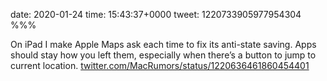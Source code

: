 date: 2020-01-24
time: 15:43:37+0000
tweet: 1220733905977954304
%%%

On iPad I make Apple Maps ask each time to fix its anti-state saving. Apps should stay how you left them, especially when there’s a button to jump to current location. [twitter.com/MacRumors/status/1220636461860454401](https://twitter.com/MacRumors/status/1220636461860454401)

